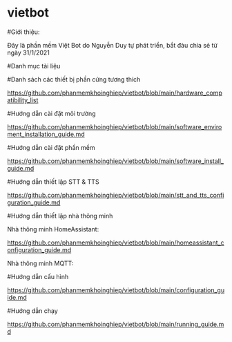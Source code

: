 # vietbot
#Giới thiệu:

Đây là phần mềm Việt Bot do Nguyễn Duy tự phát triển, bắt đàu chia sẻ từ ngày 31/1/2021

#Danh mục tài liệu

#Danh sách các thiết bị phần cứng tương thích

https://github.com/phanmemkhoinghiep/vietbot/blob/main/hardware_compatibility_list

#Hướng dẫn cài đặt môi trường

https://github.com/phanmemkhoinghiep/vietbot/blob/main/software_enviroment_installation_guide.md

#Hướng dẫn cài đặt phần mềm

https://github.com/phanmemkhoinghiep/vietbot/blob/main/software_install_guide.md

#Hướng dẫn thiết lập STT & TTS

https://github.com/phanmemkhoinghiep/vietbot/blob/main/stt_and_tts_configuration_guide.md


#Hướng dẫn thiết lập nhà thông minh

Nhà thông minh HomeAssistant:

https://github.com/phanmemkhoinghiep/vietbot/blob/main/homeassistant_configuration_guide.md

Nhà thông minh MQTT:

#Hướng dẫn cấu hình 

https://github.com/phanmemkhoinghiep/vietbot/blob/main/configuration_guide.md

#Hướng dẫn chạy

https://github.com/phanmemkhoinghiep/vietbot/blob/main/running_guide.md
